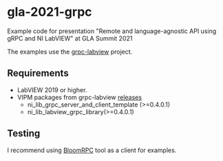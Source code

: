 # gla-2021-grpc
Example code for presentation "Remote and language-agnostic API using gRPC and NI LabVIEW" at GLA Summit 2021

The examples use the [grpc-labview](https://github.com/ni/grpc-labview/) project.

## Requirements

- LabVIEW 2019 or higher.
- VIPM packages from grpc-labview [releases](https://github.com/ni/grpc-labview/releases/)
	- ni_lib_grpc_server_and_client_template (>=0.4.0.1) 
	- ni_lib_labview_grpc_library(>=0.4.0.1) 
	
## Testing

I recommend using [BloomRPC](https://github.com/bloomrpc/bloomrpc/releases) tool as a client for examples.